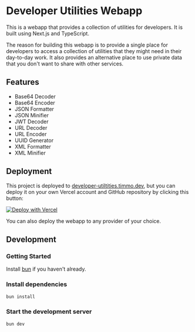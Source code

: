 # Developer Utilities Webapp

This is a webapp that provides a collection of utilities for developers. It is built using Next.js and TypeScript.

The reason for building this webapp is to provide a single place for developers to access a collection of utilities that they might need in their day-to-day work. It also provides an alternative place to use private data that you don't want to share with other services.

## Features

- Base64 Decoder
- Base64 Encoder
- JSON Formatter
- JSON Minifier
- JWT Decoder
- URL Decoder
- URL Encoder
- UUID Generator
- XML Formatter
- XML Minifier

## Deployment

This project is deployed to [developer-utiltities.timmo.dev](https://developer-utiltities.timmo.dev), but you can deploy it on your own Vercel account and GitHub repository by clicking this button:

[![Deploy with Vercel](https://vercel.com/button)](https://vercel.com/new/clone?repository-url=https%3A%2F%2Fgithub.com%2Ftimmo001%2Fdeveloper-utilities-webapp&project-name=developer-utilities-webapp&repository-name=developer-utilities-webapp&demo-title=Developer%20Utiltities%20Webapp&demo-url=https%3A%2F%2Fdeveloper-utiltities.timmo.dev)

You can also deploy the webapp to any provider of your choice.

## Development

### Getting Started

Install [bun](https://bun.sh) if you haven't already.

### Install dependencies

```bash
bun install
```

### Start the development server

```bash
bun dev
```
